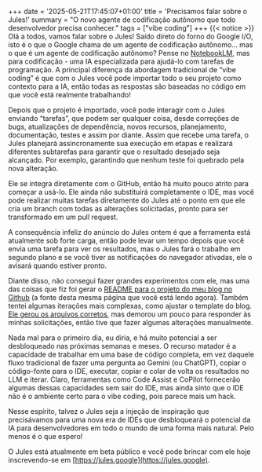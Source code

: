 +++
date = '2025-05-21T17:45:07+01:00'
title = 'Precisamos falar sobre o Jules!'
summary = "O novo agente de codificação autônomo que todo desenvolvedor precisa conhecer."
tags = ["vibe coding"]
+++
{{< notice >}}
Olá a todos, vamos falar sobre o Jules! Saído direto do forno do Google I/O, isto é o que o Google chama de um agente de codificação autônomo… mas o que é um agente de codificação autônomo? Pense no [NotebookLM](https://notebooklm.google/), mas para codificação - uma IA especializada para ajudá-lo com tarefas de programação. A principal diferença da abordagem tradicional de “vibe coding” é que com o Jules você pode importar todo o seu projeto como contexto para a IA, então todas as respostas são baseadas no código em que você está realmente trabalhando!

Depois que o projeto é importado, você pode interagir com o Jules enviando “tarefas”, que podem ser qualquer coisa, desde correções de bugs, atualizações de dependência, novos recursos, planejamento, documentação, testes e assim por diante. Assim que recebe uma tarefa, o Jules planejará assincronamente sua execução em etapas e realizará diferentes subtarefas para garantir que o resultado desejado seja alcançado. Por exemplo, garantindo que nenhum teste foi quebrado pela nova alteração.

Ele se integra diretamente com o GitHub, então há muito pouco atrito para começar a usá-lo. Ele ainda não substituirá completamente o IDE, mas você pode realizar muitas tarefas diretamente do Jules até o ponto em que ele cria um branch com todas as alterações solicitadas, pronto para ser transformado em um pull request.

A consequência infeliz do anúncio do Jules ontem é que a ferramenta está atualmente sob forte carga, então pode levar um tempo depois que você envia uma tarefa para ver os resultados, mas o Jules fará o trabalho em segundo plano e se você tiver as notificações do navegador ativadas, ele o avisará quando estiver pronto.

Diante disso, não consegui fazer grandes experimentos com ele, mas uma das coisas que fiz foi gerar o [README para o projeto do meu blog no Github](https://github.com/danicat/danicat.dev/pull/1) (a fonte desta mesma página que você está lendo agora). Também tentei algumas iterações mais complexas, como ajustar o template do blog. [Ele gerou os arquivos corretos](https://github.com/danicat/danicat.dev/pull/2), mas demorou um pouco para responder às minhas solicitações, então tive que fazer algumas alterações manualmente.

Nada mal para o primeiro dia, eu diria, e há muito potencial a ser desbloqueado nas próximas semanas e meses. O recurso matador é a capacidade de trabalhar em uma base de código completa, em vez daquele fluxo tradicional de fazer uma pergunta ao Gemini (ou ChatGPT), copiar o código-fonte para o IDE, executar, copiar e colar de volta os resultados no LLM e iterar. Claro, ferramentas como Code Assist e CoPilot fornecerão algumas dessas capacidades sem sair do IDE, mas ainda sinto que o IDE não é o ambiente certo para o vibe coding, pois parece mais um hack.

Nesse espírito, talvez o Jules seja a injeção de inspiração que precisávamos para uma nova era de IDEs que desbloqueará o potencial da IA para desenvolvedores em todo o mundo de uma forma mais natural. Pelo menos é o que espero!

O Jules está atualmente em beta público e você pode brincar com ele hoje inscrevendo-se em [https://jules.google](https://jules.google).
